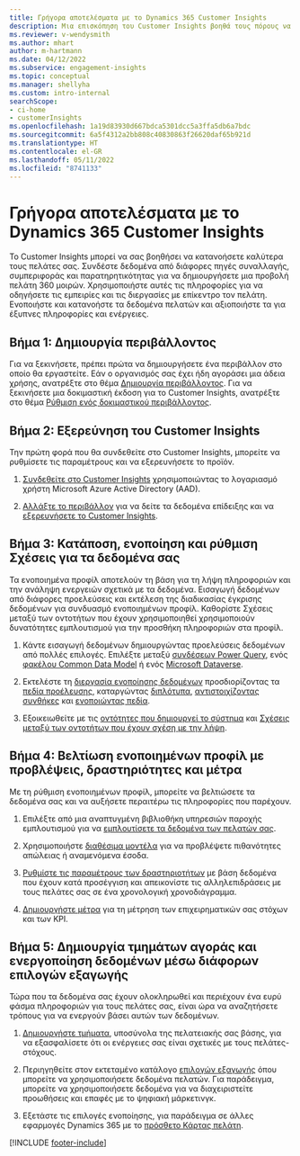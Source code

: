 ```yaml
---
title: Γρήγορα αποτελέσματα με το Dynamics 365 Customer Insights
description: Μια επισκόπηση του Customer Insights βοηθά τους πόρους να ξεκινήσουν γρήγορα.
ms.reviewer: v-wendysmith
ms.author: mhart
author: m-hartmann
ms.date: 04/12/2022
ms.subservice: engagement-insights
ms.topic: conceptual
ms.manager: shellyha
ms.custom: intro-internal
searchScope:
- ci-home
- customerInsights
ms.openlocfilehash: 1a19d83930d667bdca5301dcc5a3ffa5db6a7bdc
ms.sourcegitcommit: 6a5f4312a2bb808c40830863f26620daf65b921d
ms.translationtype: HT
ms.contentlocale: el-GR
ms.lasthandoff: 05/11/2022
ms.locfileid: "8741133"
---
```

# <a name="get-started-with-dynamics-365-customer-insights"></a>Γρήγορα αποτελέσματα με το Dynamics 365 Customer Insights

Το Customer Insights μπορεί να σας βοηθήσει να κατανοήσετε καλύτερα τους πελάτες σας. Συνδέστε δεδομένα από διάφορες πηγές συναλλαγής, συμπεριφοράς και παρατηρητικότητας για να δημιουργήσετε μια προβολή πελάτη 360 μοιρών. Χρησιμοποιήστε αυτές τις πληροφορίες για να οδηγήσετε τις εμπειρίες και τις διεργασίες με επίκεντρο τον πελάτη. Ενοποιήστε και κατανοήστε τα δεδομένα πελατών και αξιοποιήστε τα για έξυπνες πληροφορίες και ενέργειες.

## <a name="step-1-create-an-environment"></a>Βήμα 1: Δημιουργία περιβάλλοντος

Για να ξεκινήσετε, πρέπει πρώτα να δημιουργήσετε ένα περιβάλλον στο οποίο θα εργαστείτε. Εάν ο οργανισμός σας έχει ήδη αγοράσει μια άδεια χρήσης, ανατρέξτε στο θέμα [Δημιουργία περιβάλλοντος](create-environment.md). Για να ξεκινήσετε μια δοκιμαστική έκδοση για το Customer Insights, ανατρέξτε στο θέμα [Ρύθμιση ενός δοκιμαστικού περιβάλλοντος](trial-signup.md).

## <a name="step-2-explore-customer-insights"></a>Βήμα 2: Εξερεύνηση του Customer Insights

Την πρώτη φορά που θα συνδεθείτε στο Customer Insights, μπορείτε να ρυθμίσετε τις παραμέτρους και να εξερευνήσετε το προϊόν.

1. [Συνδεθείτε στο Customer Insights](https://home.ci.ai.dynamics.com) χρησιμοποιώντας το λογαριασμό χρήστη Microsoft Azure Active Directory (AAD).

1. [Αλλάξτε το περιβάλλον](manage-environments.md#switch-environments) για να δείτε τα δεδομένα επίδειξης και να [εξερευνήσετε το Customer Insights](home.md).

## <a name="step-3-ingest-unify-and-set-up-relationships-for-your-data"></a>Βήμα 3: Κατάποση, ενοποίηση και ρύθμιση Σχέσεις για τα δεδομένα σας

Τα ενοποιημένα προφίλ αποτελούν τη βάση για τη λήψη πληροφοριών και την ανάληψη ενεργειών σχετικά με τα δεδομένα. Εισαγωγή δεδομένων από διάφορες προελεύσεις και εκτέλεση της διαδικασίας έγκρισης δεδομένων για συνδυασμό ενοποιημένων προφίλ. Καθορίστε Σχέσεις μεταξύ των οντοτήτων που έχουν χρησιμοποιηθεί χρησιμοποιούν δυνατότητες εμπλουτισμού για την προσθήκη πληροφοριών στα προφίλ.

1. Κάντε εισαγωγή δεδομένων δημιουργώντας προελεύσεις δεδομένων από πολλές επιλογές. Επιλέξτε μεταξύ [συνδέσεων Power Query](connect-power-query.md), ενός [φακέλου Common Data Model](connect-common-data-model.md) ή ενός [Microsoft Dataverse](connect-dataverse-managed-lake.md). 

1. Εκτελέστε τη [διεργασία ενοποίησης δεδομένων](data-unification.md) προσδιορίζοντας τα [πεδία προέλευσης](map-entities.md), καταργώντας [διπλότυπα](remove-duplicates.md), [αντιστοιχίζοντας συνθήκες](match-entities.md) και [ενοποιώντας πεδία](merge-entities.md).

1. Εξοικειωθείτε με τις [οντότητες που δημιουργεί το σύστημα](entities.md) και [Σχέσεις μεταξύ των οντοτήτων που έχουν σχέση με την λήψη](relationships.md).

## <a name="step-4-enhance-unified-profiles-with-predictions-activities-and-measures"></a>Βήμα 4: Βελτίωση ενοποιημένων προφίλ με προβλέψεις, δραστηριότητες και μέτρα

Με τη ρύθμιση ενοποιημένων προφίλ, μπορείτε να βελτιώσετε τα δεδομένα σας και να αυξήσετε περαιτέρω τις πληροφορίες που παρέχουν.

1. Επιλέξτε από μια αναπτυγμένη βιβλιοθήκη υπηρεσιών παροχής εμπλουτισμού για να [εμπλουτίσετε τα δεδομένα των πελατών σας](enrichment-hub.md).

1. Χρησιμοποιήστε [διαθέσιμα μοντέλα](predictions-overview.md) για να προβλέψετε πιθανότητες απώλειας ή αναμενόμενα έσοδα.

1. [Ρυθμίστε τις παραμέτρους των δραστηριοτήτων](activities.md) με βάση δεδομένα που έχουν κατά προσέγγιση και απεικονίστε τις αλληλεπιδράσεις με τους πελάτες σας σε ένα χρονολογική χρονοδιάγραμμα.

1. [Δημιουργήστε μέτρα](measures.md) για τη μέτρηση των επιχειρηματικών σας στόχων και των KPI.

## <a name="step-5-create-segments-and-activate-data-through-various-export-options"></a>Βήμα 5: Δημιουργία τμημάτων αγοράς και ενεργοποίηση δεδομένων μέσω διάφορων επιλογών εξαγωγής

Τώρα που τα δεδομένα σας έχουν ολοκληρωθεί και περιέχουν ένα ευρύ φάσμα πληροφοριών για τους πελάτες σας, είναι ώρα να αναζητήσετε τρόπους για να ενεργούν βάσει αυτών των δεδομένων.

1. [Δημιουργήστε τμήματα](segments.md), υποσύνολα της πελατειακής σας βάσης, για να εξασφαλίσετε ότι οι ενέργειες σας είναι σχετικές με τους πελάτες-στόχους.

1. Περιηγηθείτε στον εκτεταμένο κατάλογο [επιλογών εξαγωγής](export-destinations.md) όπου μπορείτε να χρησιμοποιήσετε δεδομένα πελατών. Για παράδειγμα, μπορείτε να χρησιμοποιήσετε δεδομένα για να διαχειριστείτε προωθήσεις και επαφές με το ψηφιακή μάρκετινγκ.

1. Εξετάστε τις επιλογές ενοποίησης, για παράδειγμα σε άλλες εφαρμογές Dynamics 365 με το [πρόσθετο Κάρτας πελάτη](customer-card-add-in.md).  


[!INCLUDE [footer-include](includes/footer-banner.md)]
